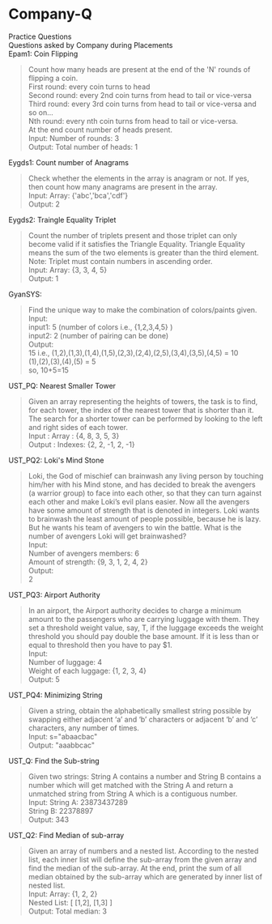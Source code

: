 # Company-Q
Practice Questions <br>
Questions asked by Company during Placements<br>
Epam1: Coin Flipping
>Count how many heads are present at the end of the 'N' rounds of flipping a coin.<br>First round: every coin turns to head<br> Second round: every 2nd coin turns from head to tail or vice-versa<br> Third round: every 3rd coin turns from head to tail or vice-versa and so on...<br> Nth round: every nth coin turns from head to tail or vice-versa.<br> At the end count number of heads present.<br>
Input: Number of rounds: 3<br>
Output: Total number of heads: 1<br>

Eygds1: Count number of Anagrams<br>
>Check whether the elements in the array is anagram or not. If yes, then count how many anagrams are present in the array.<br>
Input: Array: {'abc','bca','cdf'}<br>
Output: 2<br>

Eygds2: Traingle Equality Triplet<br>
>Count the number of triplets present and those triplet can only become valid if it satisfies the Triangle Equality. Triangle Equality means the sum of the two elements is greater than the third element. Note: Triplet must contain numbers in ascending order.<br>
Input: Array: {3, 3, 4, 5}<br>
Output: 1<br>

GyanSYS:<br>
>Find the unique way to make the combination of colors/paints given.<br>
Input:<br>
input1: 5 (number of colors i.e., {1,2,3,4,5} )<br>
input2: 2 (number of pairing can be done)<br>
Output:<br>
15 i.e.,
(1,2),(1,3),(1,4),(1,5),(2,3),(2,4),(2,5),(3,4),(3,5),(4,5) = 10<br>
(1),(2),(3),(4),(5) = 5<br>  so, 10+5=15<br>

UST_PQ: Nearest Smaller Tower<br>
>Given an array representing the heights of towers, the task is to find, for each tower, the index of the nearest tower that is shorter than it. The search for a shorter tower can be performed by looking to the left and right sides of each tower.<br>
Input : Array : {4, 8, 3, 5, 3} <br>
Output : Indexes: {2, 2, -1, 2, -1}<br>

UST_PQ2: Loki's Mind Stone<br>
>Loki, the God of mischief can brainwash any living person by touching him/her with his Mind stone, and has decided to break the avengers (a warrior group) to face into each other, so that they can turn against each other and make Loki’s evil plans easier. Now all the avengers have some amount of strength that is denoted in integers. Loki wants to brainwash the least amount of people possible, because he is lazy. But he wants his team of avengers to win the battle. What is the number of avengers Loki will get brainwashed?<br>
Input:<br>
Number of avengers members: 6<br>
Amount of strength: {9, 3, 1, 2, 4, 2} <br>
Output:<br>
2<br>

UST_PQ3: Airport Authority<br>
>In an airport, the Airport authority decides to charge a minimum amount to the passengers who are carrying luggage with them. They set a threshold weight value, say, T, if the luggage exceeds the weight threshold you should pay double the base amount. If it is less than or equal to threshold then you have to pay $1. <br>
Input: <br>
Number of luggage: 4<br>
Weight of each luggage: {1, 2, 3, 4}<br>
Output: 5<br>

UST_PQ4: Minimizing String<br>
>Given a string, obtain the alphabetically smallest string possible by swapping either adjacent ‘a’ and ‘b’ characters or adjacent ‘b’ and ‘c’ characters, any number of times.<br>
Input: s="abaacbac"<br>
Output: "aaabbcac"<br>

UST_Q: Find the Sub-string<br>
>Given two strings: String A contains a number and String B contains a number which will get matched with the String A and return a unmatched string from String A which is a contiguous number.<br>
Input: String A: 23873437289<br>
       String B: 22378897<br>
Output: 343<br>

UST_Q2: Find Median of sub-array<br>
>Given an array of numbers and a nested list. According to the nested list, each inner list will define the sub-array from the given array and find the median of the sub-array. At the end, print the sum of all median obtained by the sub-array which are generated by inner list of nested list.<br>
Input: Array: {1, 2, 2}<br>
       Nested List: [ [1,2], [1,3] ]<br>
Output: Total median: 3<br>
